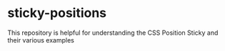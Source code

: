 # sticky-positions
This repository is helpful for understanding the CSS Position Sticky and their various examples
